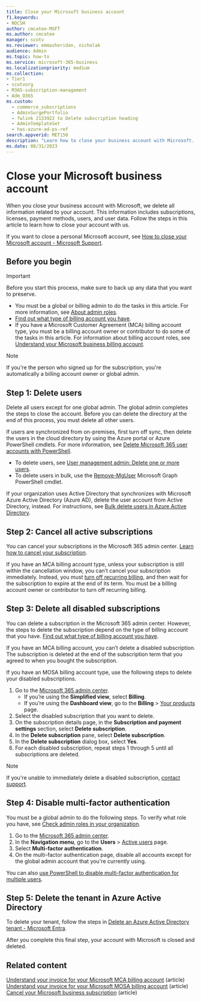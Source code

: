 ```yaml
---
title: Close your Microsoft business account
f1.keywords:
- NOCSH
author: cmcatee-MSFT
ms.author: cmcatee
manager: scotv
ms.reviewer: emmasheridan, nicholak
audience: Admin
ms.topic: how-to
ms.service: microsoft-365-business
ms.localizationpriority: medium
ms.collection:
- Tier1
- scotvorg
- M365-subscription-management
- Adm_O365
ms.custom:
  - commerce_subscriptions
  - AdminSurgePortfolio
  - fwlink 2133922 to Delete subscription heading
  - AdminTemplateSet
  - has-azure-ad-ps-ref
search.appverid: MET150
description: "Learn how to close your business account with Microsoft. All information related to your account is deleted including licenses, users, and user data."
ms.date: 08/31/2023
---
```


# Close your Microsoft business account

When you close your business account with Microsoft, we delete all information related to your account. This information includes subscriptions, licenses, payment methods, users, and user data. Follow the steps in this article to learn how to close your account with us.

If you want to close a personal Microsoft account, see [How to close your Microsoft account - Microsoft Support](https://support.microsoft.com/account-billing/c1b2d13f-4de6-6e1b-4a31-d9d668849979).

## Before you begin

> [!IMPORTANT]
> Before you start this process, make sure to back up any data that you want to preserve.

- You must be a global or billing admin to do the tasks in this article. For more information, see [About admin roles](../admin/add-users/about-admin-roles.md).
- [Find out what type of billing account you have](manage-billing-accounts.md#view-my-billing-accounts).
- If you have a Microsoft Customer Agreement (MCA) billing account type, you must be a billing account owner or contributor to do some of the tasks in this article. For information about billing account roles, see [Understand your Microsoft business billing account](manage-billing-accounts.md).

> [!NOTE]
> If you're the person who signed up for the subscription, you're automatically a billing account owner or global admin.

## Step 1: Delete users

Delete all users except for one global admin. The global admin completes the steps to close the account. Before you can delete the directory at the end of this process, you must delete all other users.

If users are synchronized from on-premises, first turn off sync, then delete the users in the cloud directory by using the Azure portal or Azure PowerShell cmdlets. For more information, see [Delete Microsoft 365 user accounts with PowerShell](../enterprise/delete-and-restore-user-accounts-with-microsoft-365-powershell.md).

- To delete users, see [User management admin: Delete one or more users](../admin/add-users/delete-a-user.md#user-management-admin-delete-one-or-more-users-from-microsoft-365).
- To delete users in bulk, use the [Remove-MgUser](/powershell/module/microsoft.graph.users/remove-mguser) Microsoft Graph PowerShell cmdlet.

If your organization uses Active Directory that synchronizes with Microsoft Azure Active Directory (Azure AD), delete the user account from Active Directory, instead. For instructions, see [Bulk delete users in Azure Active Directory](/azure/active-directory/users-groups-roles/users-bulk-delete).

## Step 2: Cancel all active subscriptions

You can cancel your subscriptions in the Microsoft 365 admin center. [Learn how to cancel your subscription](subscriptions/cancel-your-subscription.md#steps-to-cancel-your-subscription).

If you have an MCA billing account type, unless your subscription is still within the cancellation window, you can’t cancel your subscription immediately. Instead, you must [turn off recurring billing](subscriptions/renew-your-subscription.md), and then wait for the subscription to expire at the end of its term. You must be a billing account owner or contributor to turn off recurring billing.

## Step 3: Delete all disabled subscriptions

You can delete a subscription in the Microsoft 365 admin center. However, the steps to delete the subscription depend on the type of billing account that you have. [Find out what type of billing account you have](manage-billing-accounts.md#view-my-billing-accounts).

If you have an MCA billing account, you can’t delete a disabled subscription. The subscription is deleted at the end of the subscription term that you agreed to when you bought the subscription.

If you have an MOSA billing account type, use the following steps to delete your disabled subscriptions.

1. Go to the <a href="https://go.microsoft.com/fwlink/p/?linkid=2024339" target="_blank">Microsoft 365 admin center</a>.
    - If you’re using the **Simplified view**, select **Billing**.
    - If you’re using the **Dashboard view**, go to the **Billing** > <a href="https://go.microsoft.com/fwlink/p/?linkid=842054" target="_blank">Your products</a> page.
2. Select the disabled subscription that you want to delete.
3. On the subscription details page, in the **Subscription and payment settings** section, select **Delete subscription**.
4. In the **Delete subscription** pane, select **Delete subscription**.
5. In the **Delete subscription** dialog box, select **Yes**.
6. For each disabled subscription, repeat steps 1 through 5 until all subscriptions are deleted.

> [!NOTE]
> If you're unable to immediately delete a disabled subscription, [contact support](../admin/get-help-support.md).

## Step 4: Disable multi-factor authentication

You must be a global admin to do the following steps. To verify what role you have, see [Check admin roles in your organization](../admin/add-users/assign-admin-roles.md#check-admin-roles-in-your-organization).

1. Go to the <a href="https://go.microsoft.com/fwlink/p/?linkid=2024339" target="_blank">Microsoft 365 admin center</a>.
2. In the **Navigation menu**, go to the **Users** > <a href="https://go.microsoft.com/fwlink/p/?linkid=834822" target="_blank">Active users</a> page.
3. Select **Multi-factor authentication**.
4. On the multi-factor authentication page, disable all accounts except for the global admin account that you're currently using.

You can also [use PowerShell to disable multi-factor authentication for multiple users](/azure/active-directory/authentication/howto-mfa-userstates#change-state-using-powershell).

## Step 5: Delete the tenant in Azure Active Directory

To delete your tenant, follow the steps in [Delete an Azure Active Directory tenant - Microsoft Entra](/azure/active-directory/enterprise-users/directory-delete-howto#delete-the-organization).

After you complete this final step, your account with Microsoft is closed and deleted.

## Related content

[Understand your invoice for your Microsoft MCA billing account](billing-and-payments/understand-your-invoice.md) (article)\
[Understand your invoice for your Microsoft MOSA billing account](billing-and-payments/understand-your-invoice2.md) (article)\
[Cancel your Microsoft business subscription](subscriptions/cancel-your-subscription.md) (article)

